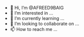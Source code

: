 - 👋 Hi, I’m @AFREED9BAIG
- 👀 I’m interested in ...
- 🌱 I’m currently learning ...
- 💞️ I’m looking to collaborate on ...
- 📫 How to reach me ...

<!---
AFREED9BAIG/AFREED9BAIG is a ✨ special ✨ repository because its `README.md` (this file) appears on your GitHub profile.
You can click the Preview link to take a look at your changes.
--->
